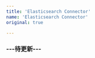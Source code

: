 ```yaml
---
title: 'Elasticsearch Connector'
name: 'Elasticsearch Connector'
original: true

---
```


### ---待更新---